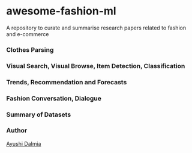 # awesome-fashion-ml
A repository to curate and summarise research papers related to fashion and e-commerce

### Clothes Parsing

### Visual Search, Visual Browse, Item Detection, Classification

### Trends, Recommendation and Forecasts

### Fashion Conversation, Dialogue

### Summary of Datasets

### Author
[Ayushi Dalmia](https://github.com/ayushidalmia)
